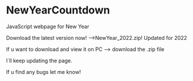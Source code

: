 # NewYearCountdown
JavaScript webpage for New Year

Download the latest version now! -->NewYear_2022.zip! Updated for 2022

If u want to download and view it on PC --> download the .zip file

I´ll keep updating the page. 

If u find any bugs let me know! 
